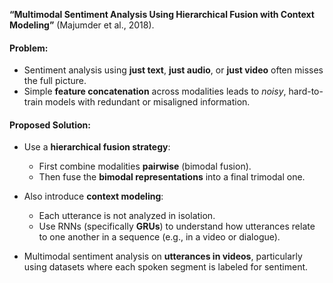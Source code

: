 
**“Multimodal Sentiment Analysis Using Hierarchical Fusion with Context Modeling”** (Majumder et al., 2018).

#### Problem:
- Sentiment analysis using **just text**, **just audio**, or **just video** often misses the full picture.
- Simple **feature concatenation** across modalities leads to *noisy*, hard-to-train models with redundant or misaligned information.

#### Proposed Solution:
- Use a **hierarchical fusion strategy**:
  - First combine modalities **pairwise** (bimodal fusion).
  - Then fuse the **bimodal representations** into a final trimodal one.
- Also introduce **context modeling**:
  - Each utterance is not analyzed in isolation.
  - Use RNNs (specifically **GRUs**) to understand how utterances relate to one another in a sequence (e.g., in a video or dialogue).


- Multimodal sentiment analysis on **utterances in videos**, particularly using datasets where each spoken segment is labeled for sentiment.
